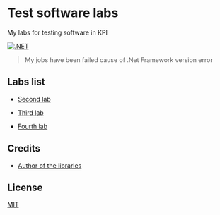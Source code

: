 # Test software labs

My labs for testing software in KPI

[![.NET](https://github.com/mezgoodle/TestLabs-kpi/actions/workflows/dotnet.yml/badge.svg)](https://github.com/mezgoodle/TestLabs-kpi/actions/workflows/dotnet.yml)

> My jobs have been failed cause of .Net Framework version error

## Labs list

* [Second lab](https://github.com/mezgoodle/TestLabs-kpi/tree/master/Lab2)

* [Third lab](https://github.com/mezgoodle/TestLabs-kpi/tree/master/Lab3)

* [Fourth lab](https://github.com/mezgoodle/TestLabs-kpi/tree/master/Lab4)

## Credits

- [Author of the libraries](https://github.com/IGORGOD)

## License
[MIT](https://choosealicense.com/licenses/mit/)
